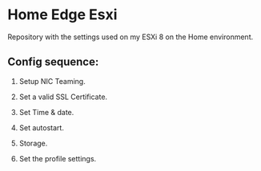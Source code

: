 # Home Edge Esxi
Repository with the settings used on my ESXi 8 on the Home environment.

## Config sequence:
1. Setup NIC Teaming.

1. Set a valid SSL Certificate.

1. Set Time & date.

1. Set autostart.

1. Storage.

1. Set the profile settings.
